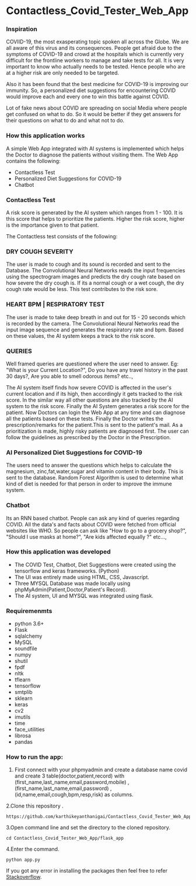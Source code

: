 # Contactless_Covid_Tester_Web_App

### Inspiration
COVIID-19, the most exasperating topic spoken all across the Globe. We are all aware of this virus and its consequences. People get afraid due to the symptoms of COVID-19 and crowd at the hospitals which is currently very difficult for the frontline workers to manage and take tests for all. It is very important to know who actually needs to be tested. Hence people who are at a higher risk are only needed to be targeted.

Also it has been found that the best medicine for COVID-19 is improving our immunity. So, a personalized diet suggestions for encountering COVID would improve each and every one to win this battle against COVID.

Lot of fake news about COVID are spreading on social Media where people get confused on what to do. So it would be better if they get answers for their questions on what to do and what not to do.

### How this application works
A simple Web App integrated with AI systems is implemented which helps the Doctor to diagnose the patients without visiting them. The Web App contains the following:

* Contactless Test
* Personalized Diet Suggestions for COVID-19
* Chatbot

### Contactless Test
A risk score is generated by the AI system which ranges from 1 - 100. It is this score that helps to prioritize the patients. Higher the risk score, higher is the importance given to that patient.

The Contactless test consists of the following:

### DRY COUGH SEVERITY
The user is made to cough and its sound is recorded and sent to the Database. The Convolutional Neural Networks reads the input frequencies using the spectrogram images and predicts the dry cough rate based on how severe the dry cough is. If its a normal cough or a wet cough, the dry cough rate would be less. This test contributes to the risk sore.

### HEART BPM | RESPIRATORY TEST
The user is made to take deep breath in and out for 15 - 20 seconds which is recorded by the camera. The Convolutional Neural Networks read the input image sequence and generates the respiratory rate and bpm. Based on these values, the AI system keeps a track to the risk score.

### QUERIES
Well framed queries are questioned where the user need to answer. Eg: "What is your Current Location?", Do you have any travel history in the past 30 days?, Are you able to smell odorous items? etc..,

The AI system itself finds how severe COVID is affected in the user's current location and if its high, then accordingly it gets tracked to the risk score. In the similar way all other questions are also tracked by the AI system to the risk score. Finally the AI System generates a risk score for the patient. Now Doctors can login the Web App at any time and can diagnose all the patients based on these tests. Finally the Doctor writes the prescription/remarks for the patient.This is sent to the patient's mail. As a prioritization is made, highly risky patients are diagnosed first. The user can follow the guidelines as prescribed by the Doctor in the Prescription.

### AI Personalized Diet Suggestions for COVID-19
The users need to answer the questions which helps to calculate the magnesium, zinc,fat,water,sugar and vitamin content in their body. This is sent to the database. Random Forest Algorithm is used to determine what kind of diet is needed for that person in order to improve the immune system.

### Chatbot
Its an RNN based chatbot. People can ask any kind of queries regarding COVID. All the data's and facts about COVID were fetched from official websites like WHO. So people can ask like "How to go to a grocery shop?", "Should I use masks at home?", "Are kids affected equally ?" etc...,

### How this application was developed
* The COVID Test, Chatbot, Diet Suggestions were created using the tensorflow and keras frameworks. (Python)
* The UI was entirely made using HTML, CSS, Javascript.
* Three MYSQL Database was made locally using phpMyAdmin(Patient,Doctor,Patient's Record).
* The AI system, UI and MYSQL was integrated using flask.

### Requiremenmts
* python 3.6+
* Flask
* sqlalchemy
* MySQL
* soundfile
* numpy
* shutil
* fpdf
* nltk
* tflearn
* tensorflow
* smtplib
* sklearn
* keras
* cv2
* imutils
* time
* face_utilities
* librosa
* pandas

### How to run the app:
1. First connect with your phpmyadmin and create a database name covid and create 3 table(doctor,patient,record) with (first_name,last_name,email,password,mobile) , (first_name,last_name,email,password) , (id,name,email,cough,bpm,resp,risk) as columns.

2.Clone this repository .
```
https://github.com/karthikeyanthanigai/Contactless_Covid_Tester_Web_App.git
```
3.Open command line and set the directory to the cloned repository.
```
cd Contactless_Covid_Tester_Web_App/flask_app
```
4.Enter the command.
```
python app.py
```

If you got any error in installing the packages then feel free to refer [Stackoverflow](https://www.stackoverflow.com).


